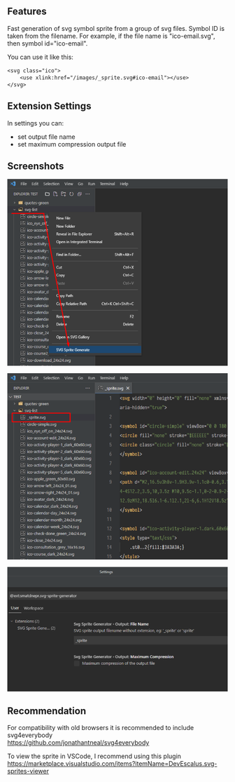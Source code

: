 ## Features

Fast generation of svg symbol sprite from a group of svg files.
Symbol ID is taken from the filename.
For example, if the file name is "ico-email.svg", then symbol id="ico-email".

You can use it like this:
```
<svg class="ico">
    <use xlink:href="/images/_sprite.svg#ico-email"></use>
</svg>
```


## Extension Settings

In settings you can:
*  set output file name
* set maximum compression output file


## Screenshots

![Image](https://raw.githubusercontent.com/smatDnepr/SVG-Sprite-Generator/master/images/feature-1.png)

![Image](https://raw.githubusercontent.com/smatDnepr/SVG-Sprite-Generator/master/images/feature-2.png)

![Image](https://raw.githubusercontent.com/smatDnepr/SVG-Sprite-Generator/master/images/feature-3.png)


## Recommendation

For compatibility with old browsers it is recommended to include svg4everybody  
https://github.com/jonathantneal/svg4everybody

To view the sprite in VSCode, I recommend using this plugin  
https://marketplace.visualstudio.com/items?itemName=DevEscalus.svg-sprites-viewer




